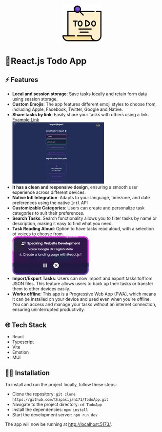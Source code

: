 <!-- prettier-ignore -->
<p align="center">
<img src="public/logo512.png" width="128px" />
<h1>📝React.js Todo App</h1>
</p>


<p align="center">

<!-- <img src="public/demo-1.png" width="400px" /> -->
</p>

## ⚡ Features

- **Local and session storage**: Save tasks locally and retain form data using session storage.
- **Custom Emojis**: The app features different emoji styles to choose from, including Apple, Facebook, Twitter, Google and Native.
- **Share tasks by link**: Easily share your tasks with others using a link. [Example Link](https://todo-np.vercel.app/)<br/><img src="public/demo-2.png" width="300px" />
- **It has a clean and responsive design**, ensuring a smooth user experience across different devices.
- **Native Intl Integration**: Adapts to your language, timezone, and date preferences using the native `Intl` API
- **Customizable Categories**: Users can create and personalize task categories to suit their preferences.
- **Search Tasks**: Search functionality allows you to filter tasks by name or description, making it easy to find what you need.
- **Task Reading Aloud**: Option to have tasks read aloud, with a selection of voices to choose from. <br/>
  <img src="public/ReadAloud.png" width="250px" />
- **Import/Export Tasks**: Users can now import and export tasks to/from JSON files. This feature allows users to back up their tasks or transfer them to other devices easily.
- **Works offline**: This app is a Progressive Web App (PWA), which means it can be installed on your device and used even when you're offline. You can access and manage your tasks without an internet connection, ensuring uninterrupted productivity.

<!-- ## 📷 Screenshots 

<img src="public/m-1.png" width="350px" />

<br><hr><hr><br>

<img src="public/m-2.png" width="350px" />

<br><hr><hr><br>

<img src="public/m-3.png" width="350px" />

<br><hr><hr><br>

<img src="public/m-4.png" width="350px" />

<br><hr><hr><br>

<img src="public/m-5.png" width="350px" />

<br><hr><hr><br>

<img src="public/m-6.png" width="350px" />

<br><hr><hr><br>

<img src="public/demo-3.png" width="650px" />

<br><hr><hr><br> -->


## 🌐 Tech Stack

- React
- Typescript
- Vite
- Emotion
- MUI

## 👨‍💻 Installation

To install and run the project locally, follow these steps:

- Clone the repository: `git clone https://github.com/thapasijan171/TodoApp.git`
- Navigate to the project directory: `cd TodoApp`
- Install the dependencies: `npm install`
- Start the development server: `npm run dev`

The app will now be running at [http://localhost:5173/](http://localhost:5173/).

